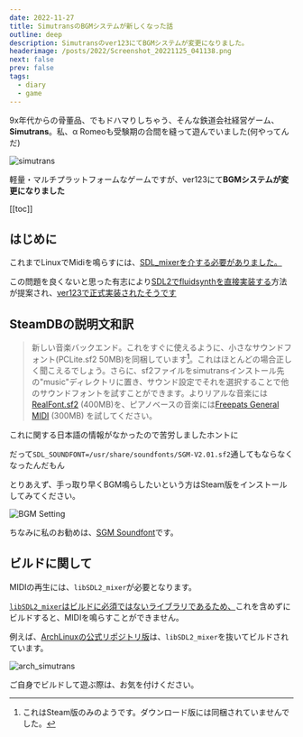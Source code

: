 ```yaml
---
date: 2022-11-27
title: SimutransのBGMシステムが新しくなった話
outline: deep
description: Simutransのver123にてBGMシステムが変更になりました。
headerimage: /posts/2022/Screenshot_20221125_041138.png
next: false
prev: false
tags:
  - diary
  - game
---
```


9x年代からの骨董品、でもドハマりしちゃう、そんな鉄道会社経営ゲーム、**Simutrans**。私、α Romeoも受験期の合間を縫って遊んでいました(何やってんだ)

![simutrans](/posts/2022/Screenshot_20221125_041138.png)

軽量・マルチプラットフォームなゲームですが、ver123にて**BGMシステムが変更になりました**


[[toc]]

## はじめに

これまでLinuxでMidiを鳴らすには、[SDL_mixerを介する必要がありました。](https://qiita.com/kbone/items/20779267094a564f2798)

この問題を良くないと思った有志により[SDL2でfluidsynthを直接実装する](https://forum.simutrans.com/index.php?topic=20263.0)方法が提案され、[ver123で正式実装されたそうです](https://steamdb.info/patchnotes/7972041/)



## SteamDBの説明文和訳

> 新しい音楽バックエンド。これをすぐに使えるように、小さなサウンドフォント(PCLite.sf2 50MB)を同梱しています[^1]。これはほとんどの場合正しく聞こえるでしょう。さらに、sf2ファイルをsimutransインストール先の"music"ディレクトリに置き、サウンド設定でそれを選択することで他のサウンドフォントを試すことができます。よりリアルな音楽には[RealFont.sf2](https://michan.noho.st/documents/RealFont_2_3.SF2) (400MB)を、ピアノベースの音楽には[Freepats General MIDI](https://freepats.zenvoid.org/SoundSets/general-midi.html) (300MB) を試してください。

これに関する日本語の情報がなかったので苦労しましたホントに

だって`SDL_SOUNDFONT=/usr/share/soundfonts/SGM-V2.01.sf2`通してもならなくなったんだもん

とりあえず、手っ取り早くBGM鳴らしたいという方はSteam版をインストールしてみてください。

![BGM Setting](/posts/2022/Screenshot_20221125_034646.png)

ちなみに私のお勧めは、[SGM Soundfont](https://musical-artifacts.com/artifacts/855)です。

## ビルドに関して

MIDIの再生には、`libSDL2_mixer`が必要となります。

[`libSDL2_mixer`はビルドに必須ではないライブラリであるため、](https://github.com/aburch/simutrans?tab=readme-ov-file#22-getting-the-libraries)これを含めずにビルドすると、MIDIを鳴らすことができません。

例えば、[ArchLinuxの公式リポジトリ版](https://www.archlinux.jp/packages/extra/x86_64/simutrans/)は、`libSDL2_mixer`を抜いてビルドされています。

![arch_simutrans](/posts/2022/Screenshot_20221125_035207.png)

ご自身でビルドして遊ぶ際は、お気を付けください。

[^1]: これはSteam版のみのようです。ダウンロード版には同梱されていませんでした。

